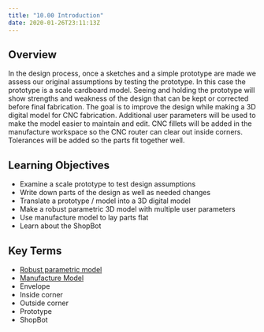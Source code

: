 ```yaml
---
title: "10.00 Introduction"
date: 2020-01-26T23:11:13Z
---
```


## Overview

In the design process, once a sketches and a simple prototype are made we assess our original assumptions by testing the prototype. In this case the prototype is a scale cardboard model. Seeing and holding the prototype will show strengths and weakness of the design that can be kept or corrected before final fabrication. The goal is to improve the design while making a 3D digital model for CNC fabrication. Additional user parameters will be used to make the model easier to maintain and edit. CNC fillets will be added in the manufacture workspace so the CNC router can clear out inside corners. Tolerances will be added so the parts fit together well.

## Learning Objectives

- Examine a scale prototype to test design assumptions
- Write down parts of the design as well as needed changes
- Translate a prototype / model into a 3D digital model
- Make a robust parametric 3D model with multiple user parameters
- Use manufacture model to lay parts flat
- Learn about the ShopBot

## Key Terms

- [Robust parametric model](../../../../3d-modeling/robust-parametric-3d-models.md)
- [Manufacture Model](../../../../3d-modeling/fusion-360/fusion-360-make-manufacture-model-copy.md)
- Envelope
- Inside corner
- Outside corner
- Prototype
- ShopBot
